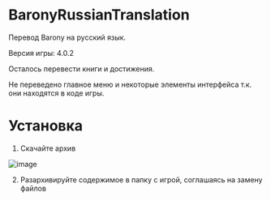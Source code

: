 # BaronyRussianTranslation
 
Перевод Barony на русский язык.

Версия игры: 4.0.2

Осталось перевести книги и достижения.

Не переведено главное меню и некоторые элементы интерфейса т.к. они находятся в коде игры.

# Установка

1. Скачайте архив

![image](https://github.com/Kvasus/BaronyRussianTranslation/assets/84940635/897b6902-4fe1-4f4c-aa81-3c9329c7620c)

2. Разархивируйте содержимое в папку с игрой, соглашаясь на замену файлов
